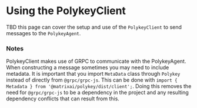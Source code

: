 # Using the PolykeyClient

TBD this page can cover the setup and use of the `PolykeyClient` to send messages to the `PolykeyAgent`.

### Notes
PolykeyClient makes use of GRPC to communicate with the PolykeyAgent.
When constructing a message sometimes you may need to include metadata. It is important that you import `MetaData` class through `Polykey` instead of directly from `@grpc/grpc-js`. This can be done with `import { Metadata } from '@matrixai/polykey/dist/client';`. Doing this removes the need for `@grpc/grpc-js` to be a dependency in the project and any resulting dependency conflicts that can result from this.
